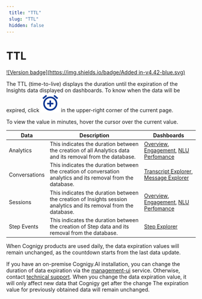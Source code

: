 ```yaml
---
 title: "TTL" 
 slug: "TTL" 
 hidden: false 
---
```

# TTL

[![Version badge](https://img.shields.io/badge/Added in-v4.42-blue.svg)]({{config.site_url}})

The TTL (time-to-live) displays the duration until the expiration of the Insights data displayed on dashboards. To know when the data will be expired, click ![clock](images/icons/clock.svg) in the upper-right corner of the current page.

To view the value in minutes, hover the cursor over the current value.

| Data     | Description     | Dashboards  |
| -------- | ----------------|---------| 
| Analytics| This indicates the duration between the creation of all Analytics data and its removal from the database.| [Overview](dashboard-overview.md), [Engagement](dashboard-engagement.md), [NLU Perfomance](dashboard-nlu-performance.md)|
| Conversations| This indicates the duration between the creation of conversation analytics and its removal from the database.| [Transcript Explorer](transcript-explorer.md), [Message Explorer](message-explorer.md)| 
| Sessions | This indicates the duration between the creation of Insights session analytics and its removal from the database.| [Overview](dashboard-overview.md), [Engagement](dashboard-engagement.md), [NLU Perfomance](dashboard-nlu-performance.md)|
| Step Events | This indicates the duration between the creation of Step data and its removal from the database.| [Step Explorer](step-explorer.md)|

When Cognigy products are used daily, the data expiration values will remain unchanged, as the countdown starts from the last data update.

If you have an on-premise Cognigy.AI installation, you can change the duration of data expiration via the [management-ui](../ai/tools/management-ui.md#expiration-values-ttl-for-sensitive-data) service. Otherwise, contact [technical support](../help/get-help.md/#help-center). When you change the data expiration value, it will only affect new data that Cognigy get after the change The expiration value for previously obtained data will remain unchanged.



